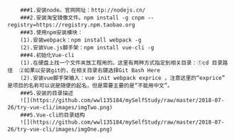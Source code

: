 		###1.安装node。官网网址：http://nodejs.cn/
		###2.安装淘宝镜像文件。npm install -g cnpm --registry=https://registry.npm.taobao.org
		###3.使用npm安装模块：
		(1).安装webpack：npm install webpack -g
		(2).安装Vue.js脚手架：npm install vue-cli -g
		###4.初始化Vue-cli
		(1).在硬盘上找一个文件夹放工程用的。这里有两种方式指定到相关目录：①cd 目录路径  ②如果以安装git的，在相关目录右键选择Git Bash Here
		(2).安装vue脚手架输入：vue init webpack exprice ，注意这里的“exprice” 是项目的名称可以说是随便的起名，但是需要主要的是“不能用中文”。
		###5.安装的目录描述
		![](https://github.com/wwl135184/mySelfStudy/raw/master/2018-07-26/try-vue-cli/images/imgTwo.png)
		###5.Vue-cli的目录结构
		![](https://github.com/wwl135184/mySelfStudy/raw/master/2018-07-26/try-vue-cli/images/imgOne.png)

